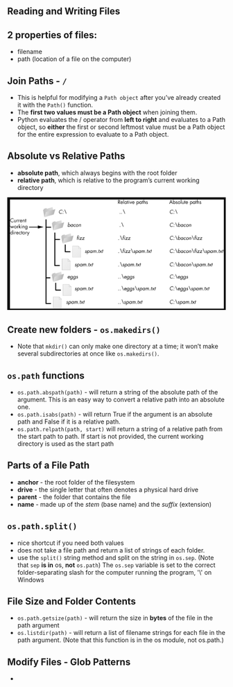 ## Reading and Writing Files

## 2 properties of files:
- filename
- path (location of a file on the computer)

## Join Paths - ``/``
- This is helpful for modifying a
``Path object`` after you’ve already created it with the ``Path()`` function.
- The **first two values must be a Path object** when joining them.
- Python evaluates the / operator from **left to right** and evaluates to a Path object, so **either** the first or
second leftmost value must be a Path object for the entire expression to evaluate to a Path object.

## Absolute vs Relative Paths
- **absolute path**, which always begins with the root folder
- **relative path**, which is relative to the program’s current working directory

![](./images/image.png)

## Create new folders - ``os.makedirs()``

- Note that ``mkdir()`` can only make one directory at a time; it won’t make several subdirectories at once like ``os.makedirs()``.

## ``os.path`` functions
- ``os.path.abspath(path)`` - will return a string of the absolute path of the argument. This is an easy
way to convert a relative path into an absolute one.
- ``os.path.isabs(path)`` - will return True if the argument is an absolute path and False if it is a relative
path.
- ``os.path.relpath(path, start)`` will return a string of a relative path from the start path to path. If
start is not provided, the current working directory is used as the start path

## Parts of a File Path
- **anchor** - the root folder of the filesystem
- **drive** - the single letter that often denotes a physical hard drive
- **parent** - the folder that contains the file
- **name** - made up of the *stem* (base name) and the *suffix* (extension)

## ``os.path.split()``
- nice shortcut if you need both values
- does not take a file path and return a list of strings of each folder.
- use the ``split()`` string method and split on the string in ``os.sep``. (Note that ``sep`` **is in** os, **not** ``os.path``) The ``os.sep``
variable is set to the correct folder-separating slash for the computer running the program, '\\' on Windows

## File Size and Folder Contents
- ``os.path.getsize(path)`` - will return the size in **bytes** of the file in the path argument
- ``os.listdir(path)`` - will return a list of filename strings for each file in the path argument. (Note that
this function is in the os module, not os.path.)

## Modify Files - Glob Patterns
- 